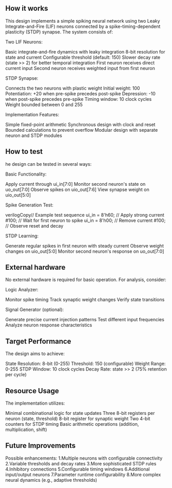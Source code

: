<!---
This file is used to generate your project datasheet. Please fill in the information below and delete any unused
sections.
You can also include images in this folder and reference them in the markdown. Each image must be less than
512 kb in size, and the combined size of all images must be less than 1 MB.
-->

## How it works

This design implements a simple spiking neural network using two Leaky Integrate-and-Fire (LIF) neurons connected by a spike-timing-dependent plasticity (STDP) synapse. The system consists of:

Two LIF Neurons:

Basic integrate-and-fire dynamics with leaky integration
8-bit resolution for state and current
Configurable threshold (default: 150)
Slower decay rate (state >> 2) for better temporal integration
First neuron receives direct current input
Second neuron receives weighted input from first neuron


STDP Synapse:

Connects the two neurons with plastic weight
Initial weight: 100
Potentiation: +20 when pre-spike precedes post-spike
Depression: -10 when post-spike precedes pre-spike
Timing window: 10 clock cycles
Weight bounded between 0 and 255


Implementation Features:

Simple fixed-point arithmetic
Synchronous design with clock and reset
Bounded calculations to prevent overflow
Modular design with separate neuron and STDP modules

## How to test

he design can be tested in several ways:

Basic Functionality:

Apply current through ui_in[7:0]
Monitor second neuron's state on uo_out[7:0]
Observe spikes on uio_out[7:6]
View synapse weight on uio_out[5:0]


Spike Generation Test:

verilogCopy// Example test sequence
ui_in = 8'h60;  // Apply strong current
#100;           // Wait for first neuron to spike
ui_in = 8'h00;  // Remove current
#100;           // Observe reset and decay

STDP Learning:

Generate regular spikes in first neuron with steady current
Observe weight changes on uio_out[5:0]
Monitor second neuron's response on uo_out[7:0]

## External hardware

No external hardware is required for basic operation. For analysis, consider:

Logic Analyzer:

Monitor spike timing
Track synaptic weight changes
Verify state transitions


Signal Generator (optional):

Generate precise current injection patterns
Test different input frequencies
Analyze neuron response characteristics

## Target Performance

The design aims to achieve:

State Resolution: 8-bit (0-255)
Threshold: 150 (configurable)
Weight Range: 0-255
STDP Window: 10 clock cycles
Decay Rate: state >> 2 (75% retention per cycle)

## Resource Usage

The implementation utilizes:

Minimal combinational logic for state updates
Three 8-bit registers per neuron (state, threshold)
8-bit register for synaptic weight
Two 4-bit counters for STDP timing
Basic arithmetic operations (addition, multiplication, shift)

## Future Improvements

Possible enhancements:
1.Multiple neurons with configurable connectivity
2.Variable thresholds and decay rates
3.More sophisticated STDP rules
4.Inhibitory connections
5.Configurable timing windows
6.Additional input/output neurons
7.Parameter runtime configurability
8.More complex neural dynamics (e.g., adaptive thresholds)
